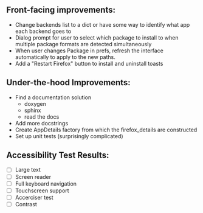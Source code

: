 ## Front-facing improvements:
* Change backends list to a dict or have some way to identify what app each backend goes to
* Dialog prompt for user to select which package to install to when multiple package formats are detected simultaneously
* When user changes Package in prefs, refresh the interface automatically to apply to the new paths.
* Add a "Restart Firefox" button to install and uninstall toasts

## Under-the-hood Improvements:

 * Find a documentation solution
    * doxygen
    * sphinx
    * read the docs
 * Add more docstrings 
 * Create AppDetails factory from which the firefox_details are constructed
 * Set up unit tests (surprisingly complicated)


## Accessibility Test Results:
<!-- TODO Retry all of these on Gnome 47. Orca was improved -->
- [ ] Large text
- [ ] Screen reader
- [ ] Full keyboard navigation
- [ ] Touchscreen support
- [ ] Accerciser test
- [ ] Contrast
